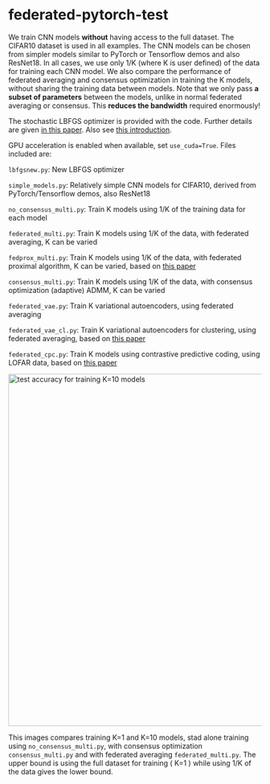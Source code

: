 # federated-pytorch-test
We train CNN models __without__ having access to the full dataset. The CIFAR10 dataset is used in all examples. The CNN models can be chosen from simpler models similar to PyTorch or Tensorflow demos and also ResNet18.  In all cases, we use only 1/K (where K is user defined) of the data for training each CNN model. We also compare the performance of federated averaging and consensus optimization in training the K models, without sharing the training data between models. Note that we only pass __a subset of parameters__ between the models, unlike in normal federated averaging or consensus. This __reduces the bandwidth__ required enormously! 

The stochastic LBFGS optimizer is provided with the code. Further details are given [in this paper](https://ieeexplore.ieee.org/document/8755567). Also see [this introduction](http://sagecal.sourceforge.net/pytorch/index.html).

GPU acceleration is enabled when available, set ```use_cuda=True```.
Files included are:

``` lbfgsnew.py ```: New LBFGS optimizer

``` simple_models.py ```: Relatively simple CNN models for CIFAR10, derived from PyTorch/Tensorflow demos, also ResNet18

``` no_consensus_multi.py ```: Train K models using 1/K of the training data for each model

``` federated_multi.py ```: Train K models using 1/K of the data, with federated averaging, K can be varied

``` fedprox_multi.py ```: Train K models using 1/K of the data, with federated proximal algorithm, K can be varied, based on [this paper](https://arxiv.org/abs/1812.06127)

``` consensus_multi.py ```: Train K models using 1/K of the data, with consensus optimization (adaptive) ADMM, K can be varied

``` federated_vae.py ```: Train K variational autoencoders, using federated averaging

``` federated_vae_cl.py ```: Train K variational autoencoders for clustering, using federated averaging, based on [this paper](https://arxiv.org/abs/2005.04613)

``` federated_cpc.py ```: Train K models using contrastive predictive coding, using LOFAR data, based on [this paper](https://arxiv.org/abs/1905.09272)


<img src="comparison.png" alt="test accuracy for training K=10 models" width="700"/>

This images compares training K=1 and K=10 models, stad alone training using ```no_consensus_multi.py```, with consensus optimization ```consensus_multi.py``` and with federated averaging ```federated_multi.py```. The upper bound is using the full dataset for training ( K=1 ) while using 1/K of the data gives the lower bound.
